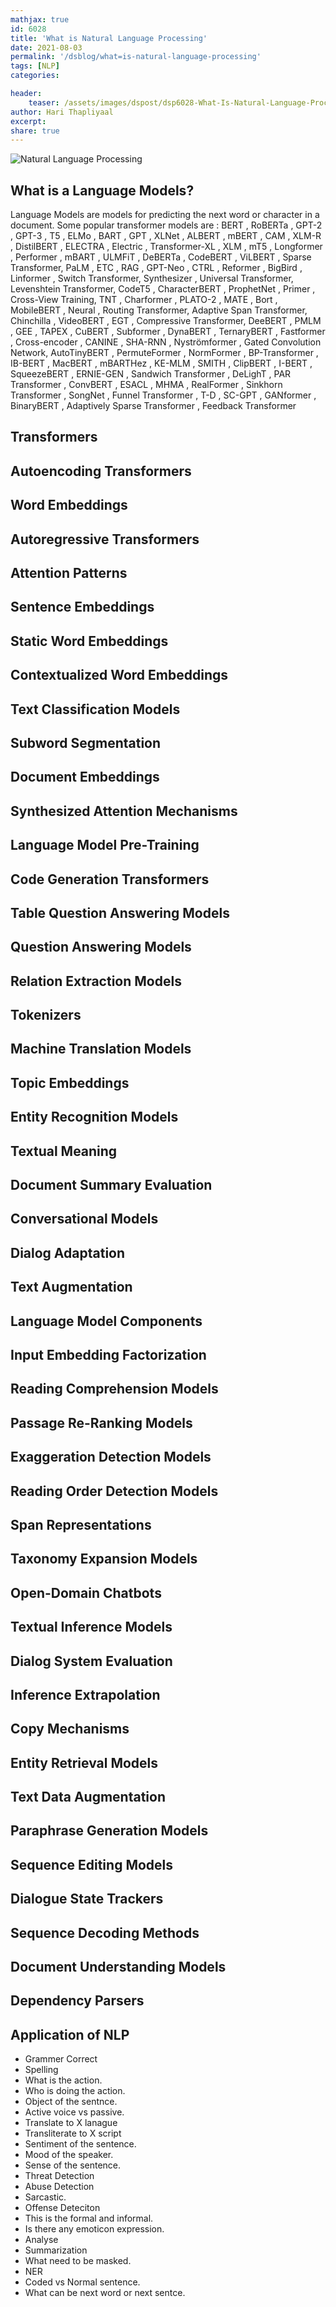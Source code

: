 ```yaml
---
mathjax: true
id: 6028
title: 'What is Natural Language Processing'
date: 2021-08-03
permalink: '/dsblog/what=is-natural-language-processing'
tags: [NLP] 
categories: 

header:
    teaser: /assets/images/dspost/dsp6028-What-Is-Natural-Language-Processing.jpg
author: Hari Thapliyaal 
excerpt:
share: true 
---
```


![Natural Language Processing](/assets/images/dspost/dsp6028-What-Is-Natural-Language-Processing.jpg)

## What is a Language Models?
Language Models are models for predicting the next word or character in a document. Some popular transformer models are : 
BERT , RoBERTa , GPT-2 , GPT-3 , T5 , ELMo , BART , GPT , XLNet , ALBERT , mBERT , CAM , XLM-R , DistilBERT , ELECTRA , Electric , Transformer-XL , XLM , mT5 , Longformer , Performer , mBART , ULMFiT , DeBERTa , CodeBERT , ViLBERT , Sparse Transformer, PaLM , ETC , RAG , GPT-Neo , CTRL , Reformer , BigBird , Linformer , Switch Transformer, Synthesizer , Universal Transformer, Levenshtein Transformer, CodeT5 , CharacterBERT , ProphetNet , Primer , Cross-View Training, TNT , Charformer , PLATO-2 , MATE , Bort , MobileBERT , Neural , Routing Transformer, Adaptive Span Transformer, Chinchilla , VideoBERT , EGT , Compressive Transformer, DeeBERT , PMLM , GEE , TAPEX , CuBERT , Subformer , DynaBERT , TernaryBERT , Fastformer , Cross-encoder , CANINE , SHA-RNN , Nyströmformer , Gated Convolution Network, AutoTinyBERT , PermuteFormer , NormFormer , BP-Transformer , IB-BERT , MacBERT , mBARTHez , KE-MLM , SMITH , ClipBERT , I-BERT , SqueezeBERT , ERNIE-GEN , Sandwich Transformer , DeLighT , PAR Transformer , ConvBERT , ESACL , MHMA , RealFormer , Sinkhorn Transformer , SongNet , Funnel Transformer , T-D , SC-GPT , GANformer , BinaryBERT , Adaptively Sparse Transformer , Feedback Transformer

## Transformers

## Autoencoding Transformers

## Word Embeddings

## Autoregressive Transformers

## Attention Patterns

## Sentence Embeddings

## Static Word Embeddings

## Contextualized Word Embeddings

## Text Classification Models

## Subword Segmentation

## Document Embeddings

## Synthesized Attention Mechanisms

## Language Model Pre-Training

## Code Generation Transformers

## Table Question Answering Models

## Question Answering Models

## Relation Extraction Models

## Tokenizers

## Machine Translation Models

## Topic Embeddings

## Entity Recognition Models

## Textual Meaning

## Document Summary Evaluation

## Conversational Models

## Dialog Adaptation

## Text Augmentation

## Language Model Components

## Input Embedding Factorization

## Reading Comprehension Models

## Passage Re-Ranking Models

## Exaggeration Detection Models

## Reading Order Detection Models

## Span Representations

## Taxonomy Expansion Models

## Open-Domain Chatbots

## Textual Inference Models

## Dialog System Evaluation

## Inference Extrapolation

## Copy Mechanisms

## Entity Retrieval Models

## Text Data Augmentation

## Paraphrase Generation Models

## Sequence Editing Models

## Dialogue State Trackers

## Sequence Decoding Methods

## Document Understanding Models

## Dependency Parsers


## Application of NLP
- Grammer Correct
- Spelling
- What is the action.
- Who is doing the action.
- Object of the sentnce.
- Active voice vs passive.
- Translate to X lanague
- Transliterate to X script
- Sentiment of the sentence.
- Mood of the speaker.
- Sense of the sentence.
- Threat Detection
- Abuse Detection
- Sarcastic.
- Offense Deteciton
- This is the formal and informal.
- Is there any emoticon expression.
- Analyse
- Summarization
- What need to be masked.
- NER
- Coded vs Normal sentence.
- What can be next word or next sentce.